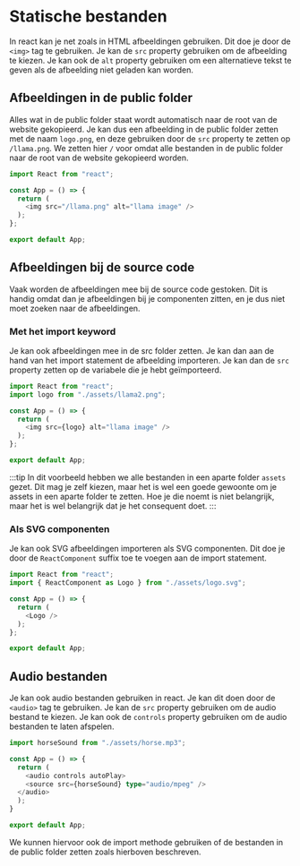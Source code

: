 # Statische bestanden

In react kan je net zoals in HTML afbeeldingen gebruiken. Dit doe je door de `<img>` tag te gebruiken. Je kan de `src` property gebruiken om de afbeelding te kiezen. Je kan ook de `alt` property gebruiken om een alternatieve tekst te geven als de afbeelding niet geladen kan worden.

## Afbeeldingen in de public folder

Alles wat in de public folder staat wordt automatisch naar de root van de website gekopieerd. Je kan dus een afbeelding in de public folder zetten met de naam `logo.png`, en deze gebruiken door de `src` property te zetten op `/llama.png`. We zetten hier `/` voor omdat alle bestanden in de public folder naar de root van de website gekopieerd worden.

```typescript codesandbox={"template": "react-assets", "filename": "src/App.tsx"}
import React from "react";

const App = () => {
  return (
    <img src="/llama.png" alt="llama image" />
  );
};

export default App;
```

## Afbeeldingen bij de source code

Vaak worden de afbeeldingen mee bij de source code gestoken. Dit is handig omdat dan je afbeeldingen bij je componenten zitten, en je dus niet moet zoeken naar de afbeeldingen. 

### Met het import keyword

Je kan ook afbeeldingen mee in de src folder zetten. Je kan dan aan de hand van het import statement de afbeelding importeren. Je kan dan de `src` property zetten op de variabele die je hebt geïmporteerd. 

```typescript codesandbox={"template": "react-assets", "filename": "src/App.tsx"}
import React from "react";
import logo from "./assets/llama2.png";

const App = () => {
  return (
    <img src={logo} alt="llama image" />
  );
};

export default App;
```

:::tip
In dit voorbeeld hebben we alle bestanden in een aparte folder `assets` gezet. Dit mag je zelf kiezen, maar het is wel een goede gewoonte om je assets in een aparte folder te zetten. Hoe je die noemt is niet belangrijk, maar het is wel belangrijk dat je het consequent doet.
:::

### Als SVG componenten

Je kan ook SVG afbeeldingen importeren als SVG componenten. Dit doe je door de `ReactComponent` suffix toe te voegen aan de import statement. 

```typescript codesandbox={"template": "react-assets", "filename": "src/App.tsx"}
import React from "react";
import { ReactComponent as Logo } from "./assets/logo.svg";

const App = () => {
  return (
    <Logo />
  );
};

export default App;
```

## Audio bestanden

Je kan ook audio bestanden gebruiken in react. Je kan dit doen door de `<audio>` tag te gebruiken. Je kan de `src` property gebruiken om de audio bestand te kiezen. Je kan ook de `controls` property gebruiken om de audio bestanden te laten afspelen. 

```typescript codesandbox={"template": "react-assets", "filename": "src/App.tsx"}
import horseSound from "./assets/horse.mp3";

const App = () => {
  return (
    <audio controls autoPlay>
    <source src={horseSound} type="audio/mpeg" />
  </audio>
  );
}

export default App;
```

We kunnen hiervoor ook de import methode gebruiken of de bestanden in de public folder zetten zoals hierboven beschreven.
